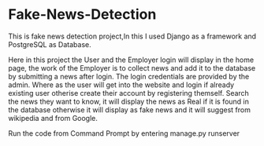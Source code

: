 # Fake-News-Detection
This is fake news detection project,In this I used Django as a framework and PostgreSQL as Database. 

Here in this project the User and the Employer login will display in the home page, the work of the Employer is to collect news and add it to the database by submitting a news after login. The login credentials are provided by the admin. Where as the user will get into the website and login if already existing user otherise create their account by registering themself. Search the news they want to know, it will display the news as Real if it is found in the database otherwise it will display as fake news and it will suggest from wikipedia and from Google.

Run the code from Command Prompt by entering manage.py runserver
